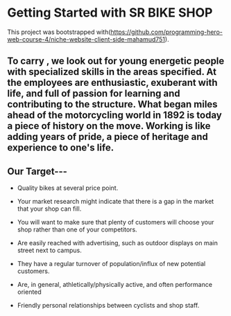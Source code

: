 # Getting Started with SR BIKE SHOP

This project was bootstrapped with(https://github.com/programming-hero-web-course-4/niche-website-client-side-mahamud751).

## To carry , we look out for young energetic people with specialized skills in the areas specified. At the employees are enthusiastic, exuberant with life, and full of passion for learning and contributing to the structure. What began miles ahead of the motorcycling world in 1892 is today a piece of history on the move. Working is like adding years of pride, a piece of heritage and experience to one's life.

 

## Our Target---
* Quality bikes at several price point.

* Your market research might indicate that there is a gap in the market that your shop can fill.

* You will want to make sure that plenty of customers will choose your shop rather than one of your competitors.

* Are easily reached with advertising, such as outdoor displays on main street next to campus.

* They have a regular turnover of population/influx of new potential customers.

* Are, in general, athletically/physically active, and often performance oriented

* Friendly personal relationships between cyclists and shop staff.